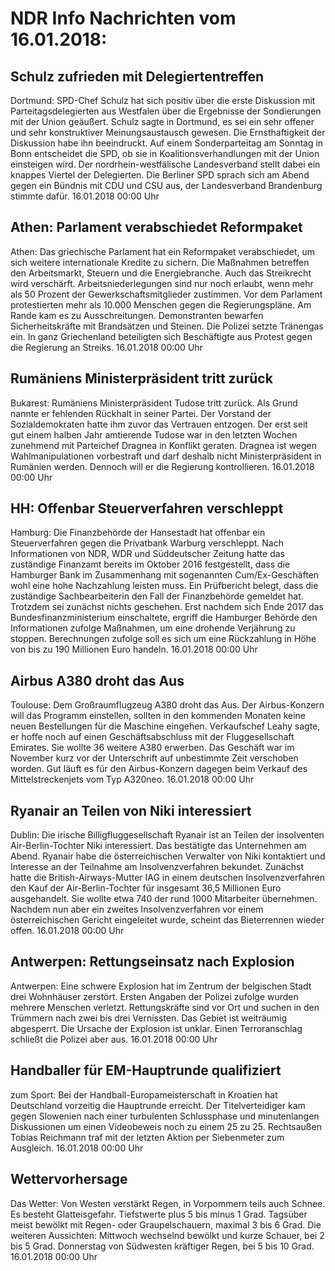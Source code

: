 # NDR Info Nachrichten vom 16.01.2018:


## Schulz zufrieden mit Delegiertentreffen
Dortmund: 	SPD-Chef Schulz hat sich positiv über die erste Diskussion mit Parteitagsdelegierten aus Westfalen über die Ergebnisse der Sondierungen mit der Union geäußert. Schulz sagte in Dortmund, es sei ein sehr offener und sehr konstruktiver Meinungsaustausch gewesen. Die Ernsthaftigkeit der Diskussion habe ihn beeindruckt. Auf einem Sonderparteitag am Sonntag in Bonn entscheidet die SPD, ob sie in Koalitionsverhandlungen mit der Union einsteigen wird. Der nordrhein-westfälische Landesverband stellt dabei ein knappes Viertel der Delegierten. Die Berliner SPD sprach sich am Abend gegen ein Bündnis mit CDU und CSU aus, der Landesverband Brandenburg stimmte dafür. 16.01.2018 00:00 Uhr 

## Athen: Parlament verabschiedet Reformpaket
Athen: Das griechische Parlament hat ein Reformpaket verabschiedet, um sich weitere internationale Kredite zu sichern. Die Maßnahmen betreffen den Arbeitsmarkt, Steuern und die Energiebranche. Auch das Streikrecht wird verschärft. Arbeitsniederlegungen sind nur noch erlaubt, wenn mehr als 50 Prozent der Gewerkschaftsmitglieder zustimmen. Vor dem Parlament protestierten mehr als 10.000 Menschen gegen die Regierungspläne. Am Rande kam es zu Ausschreitungen. Demonstranten bewarfen Sicherheitskräfte mit Brandsätzen und Steinen. Die Polizei setzte Tränengas ein. In ganz Griechenland beteiligten sich Beschäftigte aus Protest gegen die Regierung an Streiks. 16.01.2018 00:00 Uhr 

## Rumäniens Ministerpräsident tritt zurück
Bukarest: Rumäniens Ministerpräsident Tudose tritt zurück. Als Grund nannte er fehlenden Rückhalt in seiner Partei. Der Vorstand der Sozialdemokraten hatte ihm zuvor das Vertrauen entzogen. Der erst seit gut einem halben Jahr amtierende Tudose war in den letzten Wochen zunehmend mit Parteichef Dragnea in Konflikt geraten. Dragnea ist wegen Wahlmanipulationen vorbestraft und darf deshalb nicht Ministerpräsident in Rumänien werden. Dennoch will er die Regierung kontrollieren. 16.01.2018 00:00 Uhr 

## HH: Offenbar Steuerverfahren verschleppt
Hamburg:	Die Finanzbehörde der Hansestadt hat offenbar ein Steuerverfahren gegen die Privatbank Warburg verschleppt. Nach Informationen von NDR, WDR und Süddeutscher Zeitung hatte das zuständige Finanzamt bereits im Oktober 2016 festgestellt, dass die Hamburger Bank im Zusammenhang mit sogenannten Cum/Ex-Geschäften wohl eine hohe Nachzahlung leisten muss. Ein Prüfbericht belegt, dass die zuständige Sachbearbeiterin den Fall der Finanzbehörde gemeldet hat. Trotzdem sei zunächst nichts geschehen. Erst nachdem sich Ende 2017 das Bundesfinanzministerium einschaltete, ergriff die Hamburger Behörde den Informationen zufolge Maßnahmen, um eine drohende Verjährung zu stoppen. Berechnungen zufolge soll es sich um eine Rückzahlung in Höhe von bis zu 190 Millionen Euro handeln. 16.01.2018 00:00 Uhr 

## Airbus A380 droht das Aus
Toulouse: Dem Großraumflugzeug A380 droht das Aus. Der Airbus-Konzern will das Programm einstellen, sollten in den kommenden Monaten keine neuen Bestellungen für die Maschine eingehen. Verkaufschef Leahy sagte, er hoffe noch auf einen Geschäftsabschluss mit der Fluggesellschaft Emirates. Sie wollte 36 weitere A380 erwerben. Das Geschäft war im November kurz vor der Unterschrift auf unbestimmte Zeit verschoben worden. Gut läuft es für den Airbus-Konzern dagegen beim Verkauf des Mittelstreckenjets vom Typ A320neo. 16.01.2018 00:00 Uhr 

## Ryanair an Teilen von Niki interessiert
Dublin: 	Die irische Billigfluggesellschaft Ryanair ist an Teilen der insolventen Air-Berlin-Tochter Niki interessiert. Das bestätigte das Unternehmen am Abend. Ryanair habe die österreichischen Verwalter von Niki kontaktiert und Interesse an der Teilnahme am Insolvenzverfahren bekundet. Zunächst hatte die British-Airways-Mutter IAG in einem deutschen Insolvenzverfahren den Kauf der Air-Berlin-Tochter für insgesamt 36,5 Millionen Euro ausgehandelt. Sie wollte etwa 740 der rund 1000 Mitarbeiter übernehmen. Nachdem nun aber ein zweites Insolvenzverfahren vor einem österreichischen Gericht eingeleitet wurde, scheint das Bieterrennen wieder offen. 16.01.2018 00:00 Uhr 

## Antwerpen: Rettungseinsatz nach Explosion
Antwerpen: Eine schwere Explosion hat im Zentrum der belgischen Stadt drei Wohnhäuser zerstört. Ersten Angaben der Polizei zufolge wurden mehrere Menschen verletzt. Rettungskräfte sind vor Ort und suchen in den Trümmern nach zwei bis drei Vernissten. Das Gebiet ist weiträumig abgesperrt. Die Ursache der Explosion ist unklar. Einen Terroranschlag schließt die Polizei aber aus. 16.01.2018 00:00 Uhr 

## Handballer für EM-Hauptrunde qualifiziert
zum Sport: Bei der Handball-Europameisterschaft in Kroatien hat Deutschland vorzeitig die Hauptrunde erreicht. Der Titelverteidiger kam gegen Slowenien nach einer turbulenten Schlussphase und minutenlangen Diskussionen um einen Videobeweis noch zu einem 25 zu 25. Rechtsaußen Tobias Reichmann traf mit der letzten Aktion per Siebenmeter zum Ausgleich. 16.01.2018 00:00 Uhr 

## Wettervorhersage
Das Wetter: Von Westen verstärkt Regen, in Vorpommern teils auch Schnee. Es besteht Glatteisgefahr. Tiefstwerte plus 5 bis minus 1 Grad. Tagsüber meist bewölkt mit Regen- oder Graupelschauern, maximal 3 bis 6 Grad. Die weiteren Aussichten:
Mittwoch wechselnd bewölkt und kurze Schauer, bei 2 bis 5 Grad. Donnerstag von Südwesten kräftiger Regen, bei 5 bis 10 Grad. 16.01.2018 00:00 Uhr 
